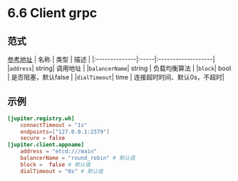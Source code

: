 # 6.6 Client grpc

## 范式
[参考地址](https://github.com/douyu/jupiter/tree/master/client/grpc/config.go)
|  名称 | 类型 | 描述 |
|:--------------|:-----|:-------------------|
|`address`| string| 调用地址 |
|`balancerName`| string | 负载均衡算法 |
|`block`| bool | 是否阻塞，默认false |
|`dialTimeout`| time | 连接超时时间、默认0s，不超时|

## 示例
```toml
[jupiter.registry.wh]
    connectTimeout = "1s"
    endpoints=["127.0.0.1:2379"]
    secure = false
[jupiter.client.appname]
    address = "etcd:///main"
    balancerName = "round_robin" # 默认值
    block =  false # 默认值
    dialTimeout = "0s" # 默认值
```
